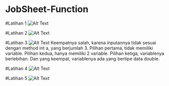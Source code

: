# JobSheet-Function

#Latihan 1
![Alt Text](https://github.com/lethanfadlil/JobSheet-Function/blob/master/JOBSHEET12-Function%20-%20Word%2026_09_2019%2013_12_55.png)

#Latihan 2
![Alt Text](https://github.com/lethanfadlil/JobSheet-Function/blob/master/Method%20-%20NetBeans%20IDE%208.2%2026_09_2019%2015_57_07.png)

#Latihan 3
![Alt Text](https://github.com/lethanfadlil/JobSheet-Function/blob/master/JOBSHEET12-Function%20-%20Word%2026_09_2019%2015_56_51.png)
Keempatnya salah, karena inputannya tidak sesuai dengan method int a, yang berjumlah 3. Pilihan pertama, tidak memiliki variable. Pilihan kedua, hanya memiliki 2 variable. Pilihan ketiga, variablenya berlebihan. Dan yang keempat, variablenya ada yang bertipe data double.

#Latihan 4
![Alt Text](https://github.com/lethanfadlil/JobSheet-Function/blob/master/Method%20-%20NetBeans%20IDE%208.2%2026_09_2019%2016_02_50.png)

#Latihan 5
![Alt Text](https://github.com/lethanfadlil/JobSheet-Function/blob/master/Method%20-%20NetBeans%20IDE%208.2%2026_09_2019%2016_12_36.png)
